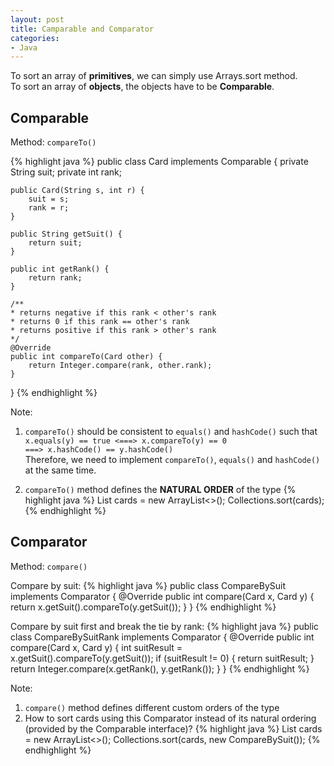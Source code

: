 ```yaml
---
layout: post
title: Camparable and Comparator
categories:
- Java
---
```


To sort an array of **primitives**, we can simply use Arrays.sort method.  
To sort an array of **objects**, the objects have to be **Comparable**.  

## Comparable
Method: `compareTo()`


{% highlight java %}
public class Card implements Comparable<Card> {
    private String suit;
    private int rank;
    
    public Card(String s, int r) {
        suit = s;
        rank = r;
    }

    public String getSuit() {
        return suit;
    }

    public int getRank() {
        return rank;
    }

    /** 
    * returns negative if this rank < other's rank
    * returns 0 if this rank == other's rank
    * returns positive if this rank > other's rank
    */
    @Override
    public int compareTo(Card other) {
        return Integer.compare(rank, other.rank);
    }
}
{% endhighlight %}   

Note: 
1. `compareTo()` should be consistent to `equals()` and `hashCode()` such that   
`x.equals(y) == true <===> x.compareTo(y) == 0`    
`===> x.hashCode() == y.hashCode()`   
Therefore, we need to implement `compareTo()`, `equals()` and `hashCode()` at the same time. 

2. `compareTo()` method defines the **NATURAL ORDER** of the type
{% highlight java %}
List<Card> cards = new ArrayList<>();
Collections.sort(cards);
{% endhighlight %}    


## Comparator
Method: `compare()`

Compare by suit:
{% highlight java %}
public class CompareBySuit implements Comparator<Card> {
    @Override
    public int compare(Card x, Card y) {
        return x.getSuit().compareTo(y.getSuit());
    }
}
{% endhighlight %}   

Compare by suit first and break the tie by rank:
{% highlight java %}
public class CompareBySuitRank implements Comparator<Card> {
    @Override
    public int compare(Card x, Card y) {
        int suitResult = x.getSuit().compareTo(y.getSuit());
        if (suitResult != 0) {
            return suitResult;
        }
        return Integer.compare(x.getRank(), y.getRank());
    }
}
{% endhighlight %}   

Note:
1. `compare()` method defines different custom orders of the type
2. How to sort cards using this Comparator instead of its natural ordering (provided by the Comparable interface)?
{% highlight java %}
List<Card> cards = new ArrayList<>();
Collections.sort(cards, new CompareBySuit());
{% endhighlight %}   

